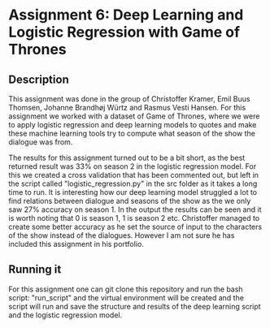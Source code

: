 # Assignment 6: Deep Learning and Logistic Regression with Game of Thrones

## Description

This assignment was done in the group of Christoffer Kramer, Emil Buus Thomsen, Johanne Brandhøj Würtz and Rasmus Vesti Hansen.
For this assignment we worked with a dataset of Game of Thrones, where we were to apply logistic regression and deep learning models to quotes and make these machine learning tools try to compute what season of the show the dialogue was from. 

The results for this assignment turned out to be a bit short, as the best returned result was 33% on season 2 in the logistic regression model. For this we created a cross validation that has been commented out, but left in the script called "logistic_regression.py" in the src folder as it takes a long time to run. It is interesting how our deep learning model struggled a lot to find relations between dialogue and seasons of the show as the we only saw 27% accuracy on season 1. In the output the results can be seen and it is worth noting that 0 is season 1, 1 is season 2 etc. 
Christoffer managed to create some better accuracy as he set the source of input to the characters of the show instead of the dialogues. However I am not sure he has included this assignment in his portfolio. 


## Running it
For this assignment one can git clone this repository and run the bash script: "run_script" and the virtual environment will be created and the script will run and save the structure and results of the deep learning script and the logistic regression model. 